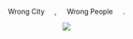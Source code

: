 <p align=center> Wrong City⠀⠀,⠀⠀Wrong People⠀⠀. <p align=center>

<p align="center">
  <img src="https://i.pinimg.com/736x/f1/b1/d0/f1b1d00b70b3645abf1e7962e3661ffd.jpg"/>
</p>
